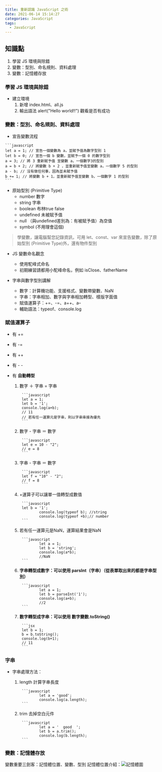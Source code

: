 ```yaml
---
title: 重新認識 JavaScript 之術
date: 2021-06-14 15:14:27
categories: JavaScript
tags:
  - JavaScript
---
```


## 知識點

1. 學習 JS 環境與除錯
2. 變數：型別、命名規則、資料處理
3. 變數：記憶體存放

### 學習 JS 環境與除錯

- 建立環境
    1. 新增 index.html、all.js
    2. 輸出語法 alert("Hello world!!") 觀看是否有成功

### 變數：型別、命名規則、資料處理

- 宣告變數流程
<!--more-->

    ```javascript
    let a = 1; // 宣告一個變數為 a，並賦予值為數字型別 1
    let b = 0; // 宣告一個 b 變數，並賦予一個 0 的數字型別
    a = 3; // 將 3 重新賦予值 至變數 a，一個數字3的型別
    a = b + 2; // 將變數 b + 2 ，並重新賦予值至變數 a，一個數字 5 的型別
    a - b; // 沒有做任何事，因為並未賦予值
    b += 1; // 將變數 b + 1，並重新賦予值至變數 b，一個數字 1 的型別
    ```

- 原始型別 (Primitive Type)
  - number 數字
  - string 字串
  - boolean 布林true false
  - undefined 未被賦予值
  - null （與undefined差別為：有被賦予值）為空值
  - symbol (不用理會這個)

> 學變數，讓電腦幫您記錄資訊，可用 let、const、var 來宣告變數，除了原始型別 (Primitive Type)外，還有物件型別

- JS 變數命名觀念
  - 使用駝峰式命名
  - 初期練習請都用小駝峰命名，例如 isClose、fatherName

- 字串與數字型別講解
  - 數字：計算機功能、支援格式、變數帶變數、NaN
  - 字串：字串相加、數字與字串相加轉型、樣版字面值
  - 賦值運算子：+=、-=、a++、a–
  - 輔助語法：typeof、console.log

### 賦值運算子

- 有 +=
- 有 -=
- 有 ++
- 有 - -
- 有 **自動轉型**

  1. 數字 ＋ 字串 = 字串

          ```javascript
          let a = 1;
          let b = '1';
          console.log(a+b);
          // 11
          // 若有任一運算元是字串，則以字串串接為優先
          ```

  2. 數字 - 字串 ＝ 數字

          ```javascript
          let e = 10 - "2";
          // e = 8
          ```
  3. 字串 - 字串 ＝ 數字

          ```javascript
          let f = "10" - "2";
          // f = 8
          ```

  4. +運算子可以讓單一值轉型成數值

          ```javascript
          let b = '1';
                  console.log(typeof b); //string
                  console.log(typeof +b);// number
          ```

  5. 若有任一運算元是NaN，運算結果會是NaN

          ```javascript
                  let a = 1;
                  let b = 'string';
                  console.log(a*b);
                  //NaN
          ```

  6. **字串轉型成數字：可以使用 parsInt（字串）（從表單取出來的都是字串型別）**

          ```javascript
                  let a = 1;
                  let b = parseInt('1');
                  console.log(a+b);
                  //2
          ```

  7. **數字轉型成字串：可以使用 數字變數.toString()**

          ```jsx
          let b = 1;
          b = b.toString();
          console.log(b+1);
          // 11
          ```

### 字串

- 字串處理方法：
  1. length 計算字串長度

          ```javascript
                  let a = 'good';
                  console.log(a.length);
          ```

  2. trim 去掉空白元件

          ```javascript
                  let a = '  good  ';
                  let b = a.trim();
                  console.log(b.length);
          ```

### 變數：記憶體存放

變數重要三劍客：記憶體位置、變數、型別
記憶體位置介紹：![記憶體圖](js01.png)
